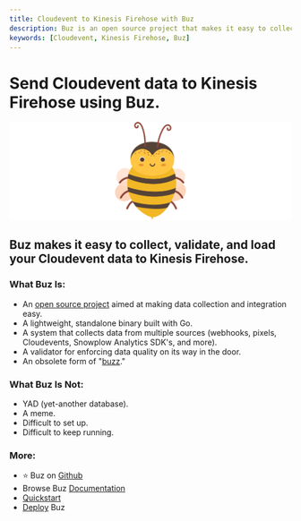 ```yaml
---
title: Cloudevent to Kinesis Firehose with Buz
description: Buz is an open source project that makes it easy to collect, validate, and load Cloudevent data to Kinesis Firehose.
keywords: [Cloudevent, Kinesis Firehose, Buz]
---
```


# Send Cloudevent data to Kinesis Firehose using Buz.

![buzz](../../../static/img/buzz.png)


## Buz makes it easy to collect, validate, and load your Cloudevent data to Kinesis Firehose.


### What Buz Is:

- An [open source project](https://github.com/silverton-io/buz) aimed at making data collection and integration easy.
- A lightweight, standalone binary built with Go.
- A system that collects data from multiple sources (webhooks, pixels, Cloudevents, Snowplow Analytics SDK's, and more).
- A validator for enforcing data quality on its way in the door.
- An obsolete form of "[buzz](https://www.merriam-webster.com/dictionary/buzz)."


### What Buz Is Not:

- YAD (yet-another database).
- A meme.
- Difficult to set up.
- Difficult to keep running.


### More:
- ⭐ Buz on [Github](https://github.com/silverton-io/buz)
- Browse Buz [Documentation](/)
- [Quickstart](/examples/quickstart)
- [Deploy](category/deploying-buz) Buz
